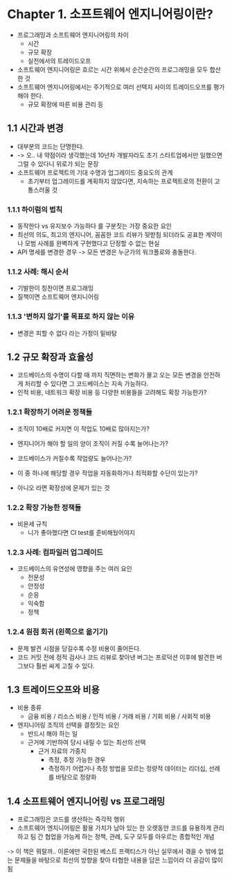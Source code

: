 # Chapter 1. 소프트웨어 엔지니어링이란?

* 프로그래밍과 소프트웨어 엔지니어링의 차이
	 * 시간
	 * 규모 확장
	 * 실전에서의 트레이드오프
* 소프트웨어 엔지니어링은 흐르는 시간 위헤서 순간순간의 프로그래밍을 모두 합산한 것
* 소프트웨어 엔지니어링에서는 주기적으로 여러 선택지 사이의 트레이드오프를 평가해야 한다.
	* 규모 확장에 따른 비용 관리 등

## 1.1 시간과 변경
* 대부분의 코드는 단명한다.
* -> 오.. 내 약점이라 생각했는데 10년차 개발자라도 초기 스타트업에서만 일했으면 그럴 수 있다니 위로가 되는 문장
* 소프트웨어 프로젝트의 기대 수명과 업그레이드 중요도의 관계
	* 초기부터 업그레이드를 계획하지 않았다면, 지속하는 프로젝트로의 전환이 고통스러울 것
### 1.1.1 하이럼의 법칙
* 동작한다 vs 유지보수 가능하다 를 구분짓는 가장 중요한 요인
* 최선의 의도, 최고의 엔지니어, 꼼꼼한 코드 리뷰가 뒷받침 되더라도 공표한 계약이나 모범 사례를 완벽하게 구현했다고 단정할 수 없는 현실
* API 명세를 변경한 경우 -> 모든 변경은 누군가의 워크플로와 충돌한다.
### 1.1.2 사례: 해시 순서
* 기발한이 칭찬이면 프로그래밍
* 질책이면 소프트웨어 엔지니어링
### 1.1.3 '변하지 않기'를 목표로 하지 않는 이유
* 변경은 피할 수 없다 라는 가정이 밑바탕

## 1.2 규모 확장과 효율성
* 코드베이스의 수명이 다할 때 까지 직면하는 변화가 몰고 오는 모든 변경을 안전하게 처리할 수 있다면 그 코드베이스는 지속 가능하다.
* 인적 비용, 네트워크 확장 비용 등 다양한 비용들을 고려해도 확장 가능한가?

### 1.2.1 확장하기 어려운 정책들
* 조직이 10배로 커지면 이 작업도 10배로 많아지는가?
* 엔지니어가 해야 할 일의 양이 조직이 커질 수록 늘어나는가?
* 코드베이스가 커질수록 작업량도 늘어나는가?
* 이 중 하나에 해당할 경우 작업을 자동화하거나 최적화할 수단이 있는가?

* 아니오 라면 확장성에 문제가 있는 것

### 1.2.2 확장 가능한 정책들
* 비욘세 규칙
	* 니가 좋아했다면 CI test를 준비해뒀어야지
### 1.2.3 사례: 컴파일러 업그레이드
* 코드베이스의 유연성에 영향을 주는 여러 요인
	* 전문성
	* 안정성
	* 순응
	* 익숙함
	* 정책
### 1.2.4 원점 회귀 (왼쪽으로 옮기기)
* 문제 발견 시점을 당길수록 수정 비용이 줄어든다.
* 코드 커밋 전에 정적 검사나 코드 리뷰로 찾아낸 버그는 프로덕션 이후에 발견한 버그보다 훨씬 싸게 고칠 수 있다.
## 1.3 트레이드오프와 비용
* 비용 종류
	* 금융 비용 / 리소스 비용 / 인적 비용 / 거래 비용 / 기회 비용 / 사회적 비용 
* 엔지니어링 조직의 선택을 결정짓는 요인
	* 반드시 해야 하는 일
	* 근거에 기반하여 당시 내릴 수 있는 최선의 선택
		* 근거 자료의 가중치
			* 측정, 추정 가능한 경우
			* 측정하기 어렵거나 측정 방법을 모르는 정량적 데이터는 리더십, 선례를 바탕으로 정량화
## 1.4 소프트웨어 엔지니어링 vs 프로그래밍
* 프로그래밍은 코드를 생산하는 즉각적 행위
* 소프트웨어 엔지니어링은 활용 가치가 남아 있는 한 오랫동안 코드를 유용하게 관리하고 팀 간 협업을 가능케 하는 정책, 관례, 도구 모두를 아우르는 종합적인 개념



-> 이 책은 뭐랄까.. 이론에만 국한된 베스트 프랙티스가 아닌 실무에서 겪을 수 밖에 없는 문제들을 바탕으로 최선의 방향을 찾아 타협한 내용을 담은 느낌이라 더 공감이 많이 됨